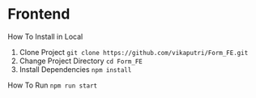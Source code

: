 # Frontend
How To Install in Local
1. Clone Project
```git clone https://github.com/vikaputri/Form_FE.git```
2. Change Project Directory
```cd Form_FE```
3. Install Dependencies
```npm install```

How To Run
```npm run start```
